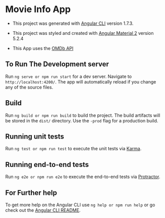 # Movie Info App

* This project was generated with [Angular CLI](https://github.com/angular/angular-cli) version 1.7.3.

* This project was styled and created with [Angular Material 2](https://github.com/angular/material2) version 5.2.4

* This App uses the  [OMDb API](http://www.omdbapi.com/)

## To Run The Development server

Run `ng serve or npm run start` for a dev server. Navigate to `http://localhost:4200/`. The app will automatically reload if you change any of the source files.

## Build

Run `ng build or npm run build` to build the project. The build artifacts will be stored in the `dist/` directory. Use the `-prod` flag for a production build.

## Running unit tests

Run `ng test or npm run test` to execute the unit tests via [Karma](https://karma-runner.github.io).

## Running end-to-end tests

Run `ng e2e or npm run e2e` to execute the end-to-end tests via [Protractor](http://www.protractortest.org/).

## For Further help

To get more help on the Angular CLI use `ng help or npm run help` or go check out the [Angular CLI README](https://github.com/angular/angular-cli/blob/master/README.md).

